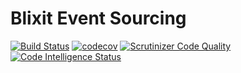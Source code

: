 Blixit Event Sourcing
=


[![Build Status](https://travis-ci.com/blixit/event-sourcing-framework.svg?branch=master)](https://travis-ci.com/blixit/event-sourcing-framework)
[![codecov](https://codecov.io/gh/blixit/event-sourcing-framework/branch/master/graph/badge.svg)](https://codecov.io/gh/blixit/event-sourcing-framework)
[![Scrutinizer Code Quality](https://scrutinizer-ci.com/g/blixit/event-sourcing/badges/quality-score.png?b=master)](https://scrutinizer-ci.com/g/blixit/event-sourcing/?branch=master)
[![Code Intelligence Status](https://scrutinizer-ci.com/g/blixit/event-sourcing/badges/code-intelligence.svg?b=master)](https://scrutinizer-ci.com/code-intelligence)
